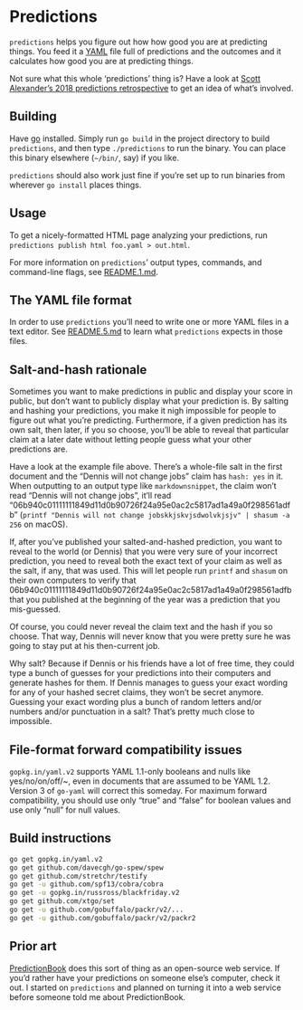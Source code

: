 # Predictions

`predictions` helps you figure out how how good you are at predicting things. You feed it a [YAML][] file full of predictions and the outcomes and it calculates how good you are at predicting things.

Not sure what this whole ‘predictions’ thing is? Have a look at [Scott Alexander’s 2018 predictions retrospective][ssc2018] to get an idea of what’s involved.

[yaml]: https://en.wikipedia.org/wiki/YAML "YAML Ain’t Markup Language"
[ssc2018]: https://slatestarcodex.com/2019/01/22/2018-predictions-calibration-results/

## Building

Have [go][] installed. Simply run `go build` in the project directory to build `predictions`, and then type `./predictions` to run the binary. You can place this binary elsewhere (`~/bin/`, say) if you like.

`predictions` should also work just fine if you’re set up to run binaries from wherever `go install` places things.

[go]: https://golang.org/dl/

## Usage

To get a nicely-formatted HTML page analyzing your predictions, run `predictions publish html foo.yaml > out.html`.

For more information on `predictions`’ output types, commands, and command-line flags, see [README.1.md][r1].

[r1]: ./doc/README.1.md

## The YAML file format

In order to use `predictions` you’ll need to write one or more YAML files in a text editor. See [README.5.md][r5] to learn what `predictions` expects in those files.

[r5]: ./doc/README.5.md

## Salt-and-hash rationale

Sometimes you want to make predictions in public and display your score in public, but don’t want to publicly display what your prediction is. By salting and hashing your predictions, you make it nigh impossible for people to figure out what you’re predicting. Furthermore, if a given prediction has its own salt, then later, if you so choose, you’ll be able to reveal that particular claim at a later date without letting people guess what your other predictions are.

Have a look at the example file above. There’s a whole-file salt in the first document and the “Dennis will not change jobs” claim has `hash: yes` in it. When outputting to an output type like `markdownsnippet`, the claim won’t read “Dennis will not change jobs”, it’ll read “06b940c01111111849d11d0b90726f24a95e0ac2c5817ad1a49a0f298561adfb” (`printf "Dennis will not change jobskkjskvjsdwolvkjsjv" | shasum -a 256` on macOS).

If, after you’ve published your salted-and-hashed prediction, you want to reveal to the world (or Dennis) that you were very sure of your incorrect prediction, you need to reveal both the exact text of your claim as well as the salt, if any, that was used. This will let people run `printf` and `shasum` on their own computers to verify that 06b940c01111111849d11d0b90726f24a95e0ac2c5817ad1a49a0f298561adfb that you published at the beginning of the year was a prediction that you mis-guessed.

Of course, you could never reveal the claim text and the hash if you so choose. That way, Dennis will never know that you were pretty sure he was going to stay put at his then-current job.

Why salt? Because if Dennis or his friends have a lot of free time, they could type a bunch of guesses for your predictions into their computers and generate hashes for them. If Dennis manages to guess your exact wording for any of your hashed secret claims, they won’t be secret anymore. Guessing your exact wording plus a bunch of random letters and/or numbers and/or punctuation in a salt? That’s pretty much close to impossible.

## File-format forward compatibility issues

`gopkg.in/yaml.v2` supports YAML 1.1-only booleans and nulls like yes/no/on/off/~, even in documents that are assumed to be YAML 1.2. Version 3 of `go-yaml` will correct this someday. For maximum forward compatibility, you should use only “true” and “false” for boolean values and use only “null” for null values.

## Build instructions

```sh
go get gopkg.in/yaml.v2
go get github.com/davecgh/go-spew/spew
go get github.com/stretchr/testify
go get -u github.com/spf13/cobra/cobra
go get -u gopkg.in/russross/blackfriday.v2
go get github.com/xtgo/set
go get -u github.com/gobuffalo/packr/v2/...
go get -u github.com/gobuffalo/packr/v2/packr2
```

## Prior art

[PredictionBook][] does this sort of thing as an open-source web service. If you’d rather have your predictions on someone else’s computer, check it out. I started on `predictions` and planned on turning it into a web service before someone told me about PredictionBook.

[predictionbook]: https://predictionbook.com/
